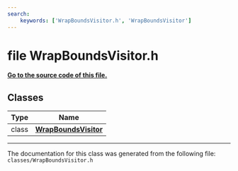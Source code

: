 ```yaml
---
search:
    keywords: ['WrapBoundsVisitor.h', 'WrapBoundsVisitor']
---
```


# file WrapBoundsVisitor.h

**[Go to the source code of this file.](_wrap_bounds_visitor_8h_source.md)**
## Classes

|Type|Name|
|-----|-----|
|class|[**WrapBoundsVisitor**](class_wrap_bounds_visitor.md)|




----------------------------------------
The documentation for this class was generated from the following file: `classes/WrapBoundsVisitor.h`
